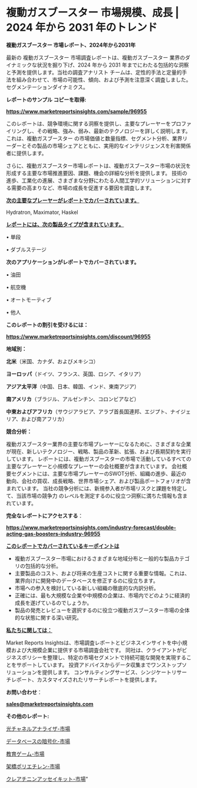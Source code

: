 # 複動ガスブースター 市場規模、成長 | 2024 年から 2031 年のトレンド

<strong>複動ガスブースター 市場レポート、2024年から2031年</strong>

最新の 複動ガスブースター 市場調査レポートは、複動ガスブースター 業界のダイナミックな状況を掘り下げ、2024 年から 2031 年までにわたる包括的な洞察と予測を提供します。当社の調査アナリスト チームは、定性的手法と定量的手法を組み合わせて、市場の可能性、傾向、および予測を注意深く調査しました。 セグメンテーションダイナミクス。



<strong>レポートのサンプル コピーを取得:</strong> <a href=https://www.marketreportsinsights.com/sample/96955>

<strong><u>https://www.marketreportsinsights.com/sample/96955</u></strong></a>

このレポートは、競争環境に関する洞察を提供し、主要なプレーヤーをプロファイリングし、その戦略、強み、弱み、最新のテクノロジーを詳しく説明します。 これは、複動ガスブースター の市場価値と数量指標、セグメント分析、業界リーダーとその製品の市場シェアとともに、実用的なインテリジェンスを利害関係者に提供します。

さらに、複動ガスブースター市場レポートは、複動ガスブースター市場の状況を形成する主要な市場推進要因、課題、機会の詳細な分析を提供します。 技術の進歩、工業化の進展、さまざまな分野にわたる人間工学的ソリューションに対する需要の高まりなど、市場の成長を促進する要因を調査します。



<strong><u>次の主要なプレーヤーがレポートでカバーされています。</u></strong>

Hydratron, Maximator, Haskel



<strong><u><b>レポートには、次の製品タイプが含まれています。</b></u></strong>

• 単段

• ダブルステージ



<strong><b>次のアプリケーションがレポートでカバーされています。</b></strong>

• 油田

• 航空機

• オートモーティブ

• 他人



<strong><b>このレポートの割引を受けるには：</b></strong><a href=https://www.marketreportsinsights.com/discount/96955>

<strong><u>https://www.marketreportsinsights.com/discount/96955</u></strong></a>



<strong>地域別：</strong>



<strong>北米</strong>（米国、カナダ、およびメキシコ）



<strong>ヨーロッパ</strong>（ドイツ、フランス、英国、ロシア、イタリア）



<strong>アジア太平洋</strong>（中国、日本、韓国、インド、東南アジア）



<strong>南アメリカ</strong>（ブラジル、アルゼンチン、コロンビアなど）



<strong>中東およびアフリカ</strong>（サウジアラビア、アラブ首長国連邦、エジプト、ナイジェリア、および南アフリカ）



<strong>競合分析：</strong>

複動ガスブースター業界の主要な市場プレーヤーになるために、さまざまな企業が現在、新しいテクノロジー、戦略、製品の革新、拡張、および長期契約を実行しています。 レポートには、複動ガスブースターの市場で活動しているすべての主要なプレーヤーと小規模なプレーヤーの会社概要が含まれています。 会社概要セグメントには、主要な市場プレーヤーのSWOT分析、組織の進歩、最近の動向、会社の買収、成長戦略、世界市場シェア、および製品ポートフォリオが含まれています。 当社の競争分析には、新規参入者が市場リスクと課題を特定して、当該市場の競争力 のレベルを測定するのに役立つ洞察に満ちた情報も含まれています。



<strong>完全なレポートにアクセスする</strong>：

<a href=https://www.marketreportsinsights.com/industry-forecast/double-acting-gas-boosters-industry-96955>

<strong><u>https://www.marketreportsinsights.com/industry-forecast/double-acting-gas-boosters-industry-96955</u></strong></a>



<strong><u><b>このレポートでカバーされているキーポイントは</b></u></strong>
<ul>
  <li>複動ガスブースター市場におけるさまざまな地域分布と一般的な製品カテゴリの包括的な分析。</li>
  <li>主要製品のコスト、および将来の生産コストに関する重要な情報。これは、業界向けに開発中のデータベースを修正するのに役立ちます。</li>
  <li>市場への参入を検討している新しい組織の徹底的な内訳分析。</li>
  <li>正確には、最も大規模な企業や中規模の企業は、市場内でどのように経済的成長を遂げているのでしょうか。</li>
  <li>製品の発売とレビューを選択するのに役立つ複動ガスブースター市場の全体的な状態に関する深い研究。</li>
</ul>


<strong><u><b>私たちに関しては：</b></u></strong>

Market Reports Insightsは、市場調査レポートとビジネスインサイトを中小規模および大規模企業に提供する市場調査会社です。 同社は、クライアントがビジネスポリシーを整理し、特定の市場セグメントで持続可能な開発を実現することをサポートしています。 投資アドバイスからデータ収集までワンストップソリューションを提供します。 コンサルティングサービス、シンジケートリサーチレポート、カスタマイズされたリサーチレポートを提供します。



<strong><b>お問い合わせ</b></strong>：

<a href=mailto:sales@marketreportsinsights.com>

<strong><u>sales@marketreportsinsights.com</u></strong></a>



<strong>その他のレポート:</strong>

<a href=https://www.linkedin.com/pulse/光チャネルアナライザ-市場-2023-推進要因と成長機会-2030-ejlff/>光チャネルアナライザ-市場</a>

<a href=https://www.linkedin.com/pulse/データベースの暗号化-市場-2023-年のダイナミクスとビジネストレンド-f3pwf/>データベースの暗号化-市場</a>

<a href=https://www.linkedin.com/pulse/教育ゲーム-市場-2023-新興市場-将来の動向と市場需要-2030-pr-news-hub-nnupf/>教育ゲーム-市場</a>

<a href=https://www.linkedin.com/pulse/架橋ポリエチレン-市場-2023-年のダイナミクスとビジネストレンド-rvhtf/>架橋ポリエチレン-市場</a>

<a href=https://www.linkedin.com/pulse/クレアチニンアッセイキット-市場-2023-競争分析と事業成長-2030-jhwcf/>クレアチニンアッセイキット-市場</a>"
